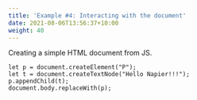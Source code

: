 ```yaml
---
title: 'Example #4: Interacting with the document'
date: 2021-08-06T13:56:37+10:00
weight: 40
---
```


Creating a simple HTML document from JS.

<!--more-->

```
let p = document.createElement("P");
let t = document.createTextNode("Hello Napier!!!");
p.appendChild(t);
document.body.replaceWith(p);
```
